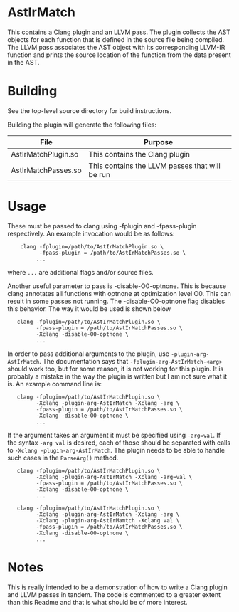 # AstIrMatch

This contains a Clang plugin and an LLVM pass. The plugin collects the AST
objects for each function that is defined in the source file being compiled.
The LLVM pass associates the AST object with its corresponding LLVM-IR
function and prints the source location of the function from the data present 
in the AST.

# Building

See the top-level source directory for build instructions.

Building the plugin will generate the following files:

| File | Purpose |
| ---- | ------- |
| AstIrMatchPlugin.so | This contains the Clang plugin |
| AstIrMatchPasses.so | This contains the LLVM passes that will be run |

# Usage

These must be passed to clang using -fplugin and -fpass-plugin respectively.
An example invocation would be as follows:

```
    clang -fplugin=/path/to/AstIrMatchPlugin.so \
          -fpass-plugin = /path/to/AstIrMatchPasses.so \
         ...
```

where `...` are additional flags and/or source files.

Another useful parameter to pass is -disable-O0-optnone. This is because
clang annotates all functions with optnone at optimization level O0. This can
result in some passes not running. The -disable-O0-optnone flag disables
this behavior. The way it would be used is shown below

```
   clang -fplugin=/path/to/AstIrMatchPlugin.so \
         -fpass-plugin = /path/to/AstIrMatchPasses.so \
         -Xclang -disable-O0-optnone \
         ...
```

In order to pass additional arguments to the plugin, use
`-plugin-arg-AstIrMatch`. The documentation says that
`-fplugin-arg-AstIrMatch-<arg>` should work too, but for some reason, it is
not working for this plugin. It is probably a mistake in the way the plugin
is written but I am not sure what it is. An example command line is:

```
   clang -fplugin=/path/to/AstIrMatchPlugin.so \
         -Xclang -plugin-arg-AstIrMatch -Xclang -arg \
         -fpass-plugin = /path/to/AstIrMatchPasses.so \
         -Xclang -disable-O0-optnone \
         ...
```

If the argument takes an argument it must be specified using `-arg=val`.
If the syntax `-arg val` is desired, each of those should be separated with
calls to `-Xclang -plugin-arg-AstIrMatch`. The plugin needs to be able to
handle such cases in the `ParseArg()` method.

```
   clang -fplugin=/path/to/AstIrMatchPlugin.so \
         -Xclang -plugin-arg-AstIrMatch -Xclang -arg=val \
         -fpass-plugin = /path/to/AstIrMatchPasses.so \
         -Xclang -disable-O0-optnone \
         ...
```

```
   clang -fplugin=/path/to/AstIrMatchPlugin.so \
         -Xclang -plugin-arg-AstIrMatch -Xclang -arg \
         -Xclang -plugin-arg-AstIrMamtch -Xclang val \
         -fpass-plugin = /path/to/AstIrMatchPasses.so \
         -Xclang -disable-O0-optnone \
         ...
```

# Notes

This is really intended to be a demonstration of how to write a Clang plugin
and LLVM passes in tandem. The code is commented to a greater extent than this 
Readme and that is what should be of more interest.
